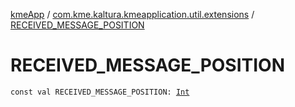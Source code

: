 [kmeApp](../index.md) / [com.kme.kaltura.kmeapplication.util.extensions](index.md) / [RECEIVED_MESSAGE_POSITION](./-r-e-c-e-i-v-e-d_-m-e-s-s-a-g-e_-p-o-s-i-t-i-o-n.md)

# RECEIVED_MESSAGE_POSITION

`const val RECEIVED_MESSAGE_POSITION: `[`Int`](https://kotlinlang.org/api/latest/jvm/stdlib/kotlin/-int/index.html)
